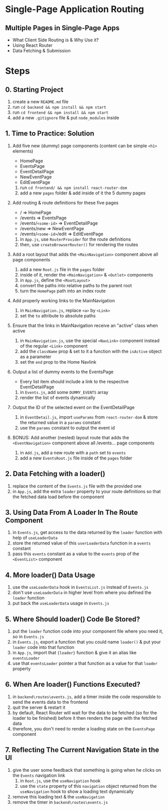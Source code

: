 # Single-Page Application Routing

## Multiple Pages in Single-Page Apps

- What Client Side Routing is & Why Use it?
- Using React Router
- Data Fetching & Submission

# Steps

## 0. Starting Project

1. create a new `README.md` file
2. run `cd backend && npm install && npm start`
3. run `cd frontend && npm install && npm start`
4. add a new `.gitignore` file & put `node_modules` inside

## 1. Time to Practice: Solution

1. Add five new (dummy) page components (content can be simple `<h1>` elements)

   - HomePage
   - EventsPage
   - EventDetailPage
   - NewEventPage
   - EditEventPage

   1. run `cd frontend/ && npm install react-router-dom`
   2. add a new `pages` folder & add inside of it the 5 dummy pages

2. Add routing & route definitions for these five pages

   - / => HomePage
   - /events => EventsPage
   - /events/`<some-id>` => EventDetailPage
   - /events/new => NewEventPage
   - /events/`<some-id>`/edit => EditEventPage

   1. in `App.js`, use `RouterProvider` for the route definitions
   2. then, use `createBrowserRouter()` for rendering the routes

3. Add a root layout that adds the `<MainNavigation>` component above all page components

   1. add a new `Root.js` file in the `pages` folder
   2. inside of it, render the `<MainNavigation>` & `<Outlet>` components
   3. in `App.js`, define the `<RootLayout>`
   4. convert the paths into relative paths to the parent root
   5. turn the `HomePage` path into an index route

4. Add properly working links to the MainNavigation

   1. in `MainNavigation.js`, replace `<a>` by `<Link>`
   2. set the `to` attribute to absolute paths

5. Ensure that the links in MainNavigation receive an "active" class when active

   1. in `MainNavigation.js`, use the special `<NavLink>` component instead of the regular `<Link>` component
   2. add the `className` prop & set to it a function with the `isActive` object as a parameter
   3. set the `end` prop to the Home Navlink

6. Output a list of dummy events to the EventsPage

   - Every list item should include a link to the respective EventDetailPage

   1. in `Events.js`, add some `DUMMY_EVENTS` array
   2. render the list of events dynamically

7. Output the ID of the selected event on the EventDetailPage

   1. in `EventDetail.js`, import `useParams` from `react-router-dom` & store the returned value in a `params` constant
   2. use the `params` constant to output the event id

8. BONUS: Add another (nested) layout route that adds the `<EventNavigation>` component above all /events... page components

   1. in `Add.js`, add a new route with a `path` set to `events`
   2. add a new `EventsRoot.js` file inside of the `pages` folder

## 2. Data Fetching with a loader()

1. replace the content of the `Events.js` file with the provided one
2. in `App.js`, add the extra `loader` property to your route definitions so that the fetched data load before the component

## 3. Using Data From A Loader In The Route Component

1. in `Events.js`, get access to the data returned by the `loader` function with help of `useLoaderData`
2. store the returned value of this `userLoaderData` function in a `events` constant
3. pass this `events` constant as a value to the `events` prop of the `<EventList>` component

## 4. More loader() Data Usage

1. use the `useLoaderData` hook in `EventsList.js` instead of `Events.js`
2. don't use `useLoaderData` in higher level from where you defined the `loader` function
3. put back the `useLoaderData` usage in `Events.js`

## 5. Where Should loader() Code Be Stored?

1. put the `loader` function code into your component file where you need it, so in `Events.js`
2. in `Events.js`, export a function that you could name `loader()` & put your `loader` code into that function
3. in `App.js`, import that `{loader}` function & give it an alias like `eventsLoader`
4. use that `eventsLoader` pointer a that function as a value for that `loader` property

## 6. When Are loader() Functions Executed?

1. in `backend\routes\events.js`, add a timer inside the code responsible to send the events data to the frontend
2. quit the server & restart it
3. by default, React Router will wait for the data to be fetched (so for the loader to be finished) before it then renders the page with the fetched data
4. therefore, you don't need to render a loading state on the `EventsPage` component

## 7. Reflecting The Current Navigation State in the UI

1. give the user some feedback that something is going when he clicks on the `Events` navigation link
   1. in `Root.js`, use the `useNavigation` hook
   2. use the `state` property of this `navigation` object returned from the `useNavigation` hook to show a loading text dynamically
2. remove this loading text & the `useNavigation`
3. remove the timer in `backend\routes\events.js`
